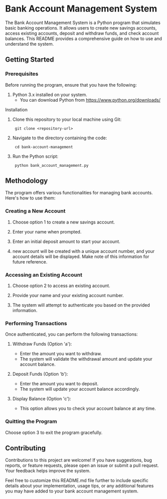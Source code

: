 # Bank Account Management System
The Bank Account Management System is a Python program that simulates basic banking operations. It allows users to create new savings accounts, access existing accounts, deposit and withdraw funds, and check account balances. This README provides a comprehensive guide on how to use and understand the system.

## Getting Started
### Prerequisites
Before running the program, ensure that you have the following:

1. Python 3.x installed on your system.
     - You can download Python from https://www.python.org/downloads/

Installation
1. Clone this repository to your local machine using Git:

        git clone <repository-url>
2. Navigate to the directory containing the code:
 
        cd bank-account-management
4. Run the Python script:

        python bank_account_management.py

## Methodology
The program offers various functionalities for managing bank accounts. Here's how to use them:

### Creating a New Account
1. Choose option 1 to create a new savings account.

2. Enter your name when prompted.

3. Enter an initial deposit amount to start your account.

4.  new account will be created with a unique account number, and your account details will be displayed. Make note of this information for future reference.

### Accessing an Existing Account
1. Choose option 2 to access an existing account.

2. Provide your name and your existing account number.

3. The system will attempt to authenticate you based on the provided information.

### Performing Transactions
Once authenticated, you can perform the following transactions:

1. Withdraw Funds (Option 'a'):

     - Enter the amount you want to withdraw.
     - The system will validate the withdrawal amount and update your account balance.
2. Deposit Funds (Option 'b'):

      - Enter the amount you want to deposit.
      - The system will update your account balance accordingly.
3. Display Balance (Option 'c'):

      - This option allows you to check your account balance at any time.
### Quitting the Program
Choose option 3 to exit the program gracefully.

## Contributing
Contributions to this project are welcome! If you have suggestions, bug reports, or feature requests, please open an issue or submit a pull request. Your feedback helps improve the system.

Feel free to customize this README.md file further to include specific details about your implementation, usage tips, or any additional features you may have added to your bank account management system.
